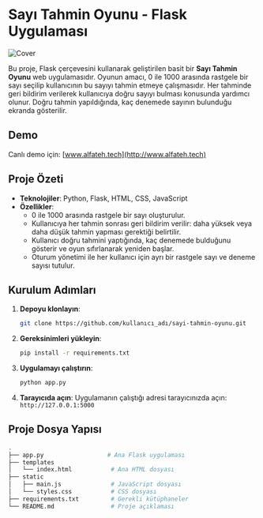 # Sayı Tahmin Oyunu - Flask Uygulaması
![Cover](SayıTahmini.png)

Bu proje, Flask çerçevesini kullanarak geliştirilen basit bir **Sayı Tahmin Oyunu** web uygulamasıdır. Oyunun amacı, 0 ile 1000 arasında rastgele bir sayı seçilip kullanıcının bu sayıyı tahmin etmeye çalışmasıdır. Her tahminde geri bildirim verilerek kullanıcıya doğru sayıyı bulması konusunda yardımcı olunur. Doğru tahmin yapıldığında, kaç denemede sayının bulunduğu ekranda gösterilir.

## Demo

Canlı demo için: [www.alfateh.tech](http://www.alfateh.tech)

## Proje Özeti

- **Teknolojiler**: Python, Flask, HTML, CSS, JavaScript
- **Özellikler**:
  - 0 ile 1000 arasında rastgele bir sayı oluşturulur.
  - Kullanıcıya her tahmin sonrası geri bildirim verilir: daha yüksek veya daha düşük tahmin yapması gerektiği belirtilir.
  - Kullanıcı doğru tahmini yaptığında, kaç denemede bulduğunu gösterir ve oyun sıfırlanarak yeniden başlar.
  - Oturum yönetimi ile her kullanıcı için ayrı bir rastgele sayı ve deneme sayısı tutulur.

## Kurulum Adımları

1. **Depoyu klonlayın**:
    ```bash
    git clone https://github.com/kullanıcı_adı/sayi-tahmin-oyunu.git
    ```

2. **Gereksinimleri yükleyin**:
    ```bash
    pip install -r requirements.txt
    ```

3. **Uygulamayı çalıştırın**:
    ```bash
    python app.py
    ```

4. **Tarayıcıda açın**:
    Uygulamanın çalıştığı adresi tarayıcınızda açın: `http://127.0.0.1:5000`

## Proje Dosya Yapısı

```bash
.
├── app.py                  # Ana Flask uygulaması
├── templates
│   └── index.html           # Ana HTML dosyası
├── static
│   ├── main.js              # JavaScript dosyası
│   └── styles.css           # CSS dosyası
├── requirements.txt         # Gerekli kütüphaneler
└── README.md                # Proje açıklaması

